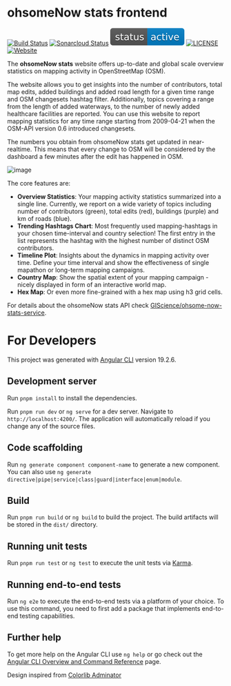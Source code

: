 # ohsomeNow stats frontend

[![Build Status](https://jenkins.heigit.org/buildStatus/icon?job=ohsomeNow%20stats%20frontend/main)](https://jenkins.heigit.org/job/ohsomeNow%20stats%20frontend/job/main/)
[![Sonarcloud Status](https://sonarcloud.io/api/project_badges/measure?project=GIScience_ohsome-now-stats-frontend&metric=alert_status)](https://sonarcloud.io/dashboard?id=GIScience_ohsome-now-stats-frontend)
[![status: active](https://github.com/GIScience/badges/raw/master/status/active.svg)](https://github.com/GIScience/badges#active)
[![LICENSE](https://img.shields.io/github/license/GIScience/ohsome-now-stats-frontend)](LICENSE)
[![Website](https://img.shields.io/website?url=https%3A%2F%2Fstats.now.ohsome.org)](https://stats.now.ohsome.org)

The **ohsomeNow stats** website offers up-to-date and global scale overview statistics on mapping activity in
OpenStreetMap (OSM).

The website allows you to get insights into the number of contributors, total map edits, added buildings and added road
length for a given time range and OSM changesets hashtag filter.
Additionally, topics covering a range from the length of added waterways, to the number of newly added healthcare
facilities are reported.
You can use this website to report mapping statistics for any time range starting from 2009-04-21 when the OSM-API
version 0.6 introduced changesets.

The numbers you obtain from ohsomeNow stats get updated in near-realtime.
This means that every change to OSM will be considered by the dashboard a few minutes after the edit has happened in
OSM.

![image](https://github.com/user-attachments/assets/75afc115-0880-48d2-a066-345583f2b401)


The core features are:

* **Overview Statistics**: Your mapping activity statistics summarized into a single line. Currently, we report on a
  wide variety of topics including number of contributors (green), total edits (red), buildings (purple) and km of
  roads (blue).
* **Trending Hashtags Chart**: Most frequently used mapping-hashtags in your chosen time-interval and country selection!
  The first entry in the list represents the hashtag with the highest number of distinct OSM contributors.
* **Timeline Plot**: Insights about the dynamics in mapping activity over time. Define your time interval and show the
  effectiveness of single mapathon or long-term mapping campaigns.
* **Country Map**: Show the spatial extent of your mapping campaign - nicely displayed in form of an interactive world
  map.
* **Hex Map**: Or even more fine-grained with a hex map using h3 grid cells.

For details about the ohsomeNow stats API
check [GIScience/ohsome-now-stats-service](https://github.com/GIScience/ohsome-now-stats-service).

# For Developers

This project was generated with [Angular CLI](https://github.com/angular/angular-cli) version 19.2.6.

## Development server

Run `pnpm install` to install the dependencies.

Run `pnpm run dev` or `ng serve` for a dev server. Navigate to `http://localhost:4200/`. The application will
automatically reload if you change any of the source files.

## Code scaffolding

Run `ng generate component component-name` to generate a new component. You can also use
`ng generate directive|pipe|service|class|guard|interface|enum|module`.

## Build

Run `pnpm run build` or `ng build` to build the project. The build artifacts will be stored in the `dist/` directory.

## Running unit tests

Run `pnpm run test` or `ng test` to execute the unit tests via [Karma](https://karma-runner.github.io).

## Running end-to-end tests

Run `ng e2e` to execute the end-to-end tests via a platform of your choice. To use this command, you need to first add a
package that implements end-to-end testing capabilities.

## Further help

To get more help on the Angular CLI use `ng help` or go check out
the [Angular CLI Overview and Command Reference](https://angular.io/cli) page.

Design inspired from [Colorlib Adminator](https://github.com/puikinsh/Adminator-admin-dashboard)
